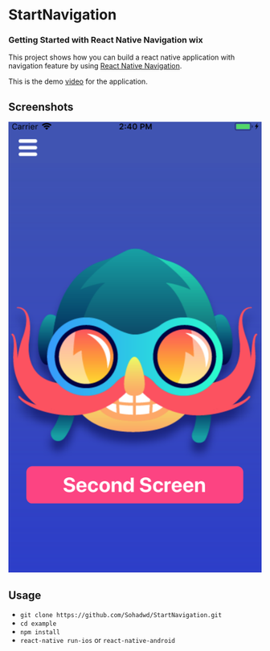 # StartNavigation
### Getting Started with React Native Navigation wix

This project shows how you can build a react native application with navigation feature by using [React Native Navigation](https://github.com/wix/react-native-navigation).

This is the demo [video](https://www.youtube.com/watch?v=MJgC4hW9XzQ) for the application.


## Screenshots

![Mobile Apps](https://github.com/Sohadwd/StartNavigation/blob/master/example/imagforReadme/Screen%20Shot%202018-07-15%20at%202.40.25%20PM.png)

## Usage

- `git clone https://github.com/Sohadwd/StartNavigation.git`
- `cd example`
- `npm install`
- `react-native run-ios` or `react-native-android`
